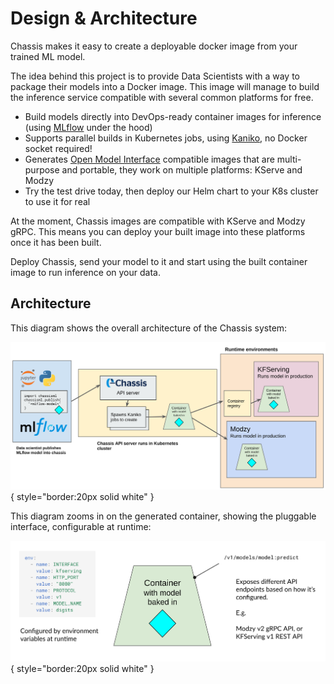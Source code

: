 # Design & Architecture

Chassis makes it easy to create a deployable docker image from your trained ML model.

The idea behind this project is to provide Data Scientists with a way to package their models into a Docker image. This image will manage to build the inference service compatible with several common platforms for free.

* Build models directly into DevOps-ready container images for inference (using [MLflow](https://mlflow.org) under the hood)
* Supports parallel builds in Kubernetes jobs, using [Kaniko](https://github.com/GoogleContainerTools/kaniko), no Docker socket required!
* Generates [Open Model Interface](https://openmodel.ml) compatible images that are multi-purpose and portable, they work on multiple platforms: KServe and Modzy
* Try the test drive today, then deploy our Helm chart to your K8s cluster to use it for real

At the moment, Chassis images are compatible with KServe and Modzy gRPC. This means you can deploy your built image into these platforms once it has been built.

Deploy Chassis, send your model to it and start using the built container image to run inference on your data.

## Architecture

This diagram shows the overall architecture of the Chassis system:

![](../images/architecture.png){ style="border:20px solid white" }

This diagram zooms in on the generated container, showing the pluggable interface, configurable at runtime:

![](../images/container.png){ style="border:20px solid white" }